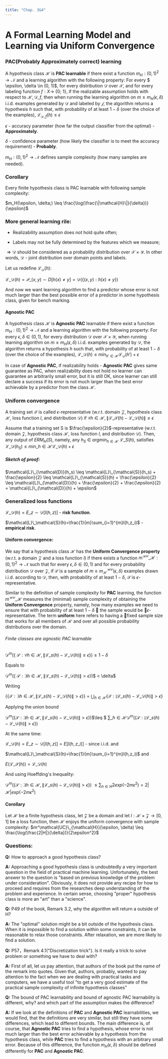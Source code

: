 ```yaml
---
title: "Chap. 3&4"
---
```


# A Formal Learning Model and Learning via Uniform Convergence

### PAC(Probably Approximately correct) learning

A hypothesis class $\mathcal{H}$ is **PAC learnable**
if there exist a function $m_H : (0, 1)^2 \to \mathcal{N}$ and a learning algorithm with the
following property: For every $ \epsilon, \delta \in (0, 1)$, for every distribution $\mathcal{D}$ over $\mathcal{X}$, and
for every labeling function $f : X \to$ {0; 1}, if the realizable assumption holds
with respect to $\mathcal{H},\mathcal{D},f$, then when running the learning algorithm on $m \geq 
m_H(\epsilon, \delta)$ i.i.d. examples generated by $\mathcal{D}$ and labeled by $\mathcal{f}$, the algorithm returns
a hypothesis $h$ such that, with probability of at least $1- \delta$ (over the choice of the examples), $\mathcal{L}_{\mathcal{D},f}(h) \leq \epsilon$

$\epsilon$ - accuracy parameter (how far the output classifier from the optimal) - **Approximately**.

$\delta$ - confidence parameter (how likely the classifier is to meet the accuracy requirement) - **Probably**.

$m_H : (0, 1)^2 \to \mathcal{N}$ defines sample complexity (how many samples are needed).

### Corollary
Every finite hypothesis class is PAC learnable with following sample complexity:

$m_H(\epsilon, \delta;) \leq \frac{\log(\frac{\|\mathcal{H}\|}{\delta})}{\epsilon}$


### More general learning rile:

* Realizability assumption does not hold quite often;

* Labels may not be fully determined by the features which we measure;

$\Rightarrow \mathcal{D}$ should be considered as a probability distribution over $\mathcal{X}\times\mathcal{Y}$.
In other words, $\mathcal{D}$ - joint distribution over domain points and labels.

Let us redefine $\mathcal{L}_{\mathcal{D}}(h)$:

$\mathcal{L}\_{\mathcal{D}}(h) = \mathcal{P}\_{(x,y)\sim D}[h(x)\neq y] = \mathcal{D}$({$(x,y): h(x) \neq y$})

And now we want learning algorithm to find a predictor whose error is not much larger than the best possible error of 
a predictor in some hypothesis class, given for bench marking.

#### Agnostic PAC
A hypothesis class $\mathcal{H}$ is **Agnostic PAC** learnable
if there exist a function $m_H : (0, 1)^2 \to \mathcal{N}$ and a learning algorithm with the
following property: For every $\epsilon, \delta  \in (0, 1)$, for every distribution $\mathcal{D}$ over $\mathcal{X}\times\mathcal{Y}$, when running learning algorithm on $m \geq 
m_H(\epsilon, \delta)$ i.i.d. examples generated by $\mathcal{D}$, the algorithm returns
a hypothesis $h$ such that, with probability of at least $1- \delta$ (over the choice of the examples), $\mathcal{L}\_{\mathcal{D}}(h) \leq min_{h' \in \mathcal{H}} \mathcal{L}_{\mathcal{D}}(h') + \epsilon$

In case of **Agnostic PAC**, if realizability holds - **Agnostic PAC** gives same guarantee as PAC, when realizability does not hold no learner can guarantee an arbitrarily small error, but it is still OK, since learner can still declare a success if its error
is not much larger than the best error achievable by a predictor from the class $\mathcal{H}$.

### Uniform convergence

A training set $\mathcal{S}$ is called $\epsilon$-representative
(w.r.t. domain $\mathcal{Z}$, hypothesis class $\mathcal{H}$, loss function $l$, and distribution $\mathcal{D}$) if 
$\forall h \in \mathcal{H}, \| \mathcal{L}\_{\mathcal{S}}(h) -  \mathcal{L}\_{\mathcal{D}}(h)\| \leq \epsilon$

Assume that a training set S is $\frac{\epsilon}{2}$-representative (w.r.t. domain $\mathcal{Z}$, hypothesis class $\mathcal{H}$, loss function $l$, and distribution $\mathcal{D}$). Then, any output of
$ERM_H(S)$, namely, any $h_S$ $\in$ $argmin_{h \in \mathcal{H}}$ $\mathcal{L}\_{S}(h)$, satisfies
$\mathcal{L}\_{\mathcal{D}}(h_S) \leq min\_{h \in \mathcal{H}}\mathcal{L}\_{\mathcal{D}}(h) + \epsilon$

##### Sketch of proof:

$\mathcal{L}\_{\mathcal{D}}(h_s) \leq \mathcal{L}\_{\mathcal{S}}(h_s) + \frac{\epsilon}{2} \leq \mathcal{L}\_{\mathcal{S}}(h) + \frac{\epsilon}{2} \leq \mathcal{L}\_{\mathcal{D}}(h) + \frac{\epsilon}{2} + \frac{\epsilon}{2} = \mathcal{L}\_{\mathcal{D}}(h) + \epsilon$

### Generalized loss functions

$\mathcal{L}\_\mathcal{D}(h) = E\_{z\sim\mathcal{D}}[l(h,z)]$  - **risk function**.

$\mathcal{L}\_\mathcal{S}(h)=\frac{1}{m}\sum_{i=1}^{m}l(h,z_i)$ - **empirical risk**.


#### Uniform convergence:
We say that a hypothesis class $\mathcal{H}$ has
the **Uniform Convergence property** (w.r.t. a domain $\mathcal{Z}$ and a loss function $l$) if
there exists a function $m^\mathcal{UC}\_{\mathcal{H}} : (0, 1)^2 \to \mathcal{N}$ such that for every $\epsilon, \delta \in (0, 1)$ and for every probability distribution $\mathcal{D}$ over $\mathcal{Z}$, if $\mathcal{S}$ is a sample of $m \geq m^\mathcal{UC}_{\mathcal{H}}(\epsilon, \delta)$
examples drawn i.i.d. according to $\mathcal{D}$, then, with probability of at least $1 - \delta$, $\mathcal{S}$ is $\epsilon$-representative.

Similar to the definition of sample complexity for **PAC** learning, the function $m^\mathcal{UC}\_{\mathcal{H}}$
measures the (minimal) sample complexity of obtaining the **Uniform Convergence**
property, namely, how many examples we need to ensure that with probability of at least $1 - \delta$  the sample would be $\epsilon$-representative.
The term **uniform** here refers to having a fixed sample size that works for all
members of $\mathcal{H}$ and over all possible probability distributions over the domain.

###### Finite classes are agnostic PAC learnable

$\mathcal{D}^m$({ $\mathcal{S} : \forall h \in \mathcal{H}, \| \mathcal{L}\_s(h) - \mathcal{L}\_\mathcal{D}(h)\| \leq \epsilon$})$\geq 1 - \delta$

Equals to

$\mathcal{D}^m$({ $\mathcal{S} : \exists h \in \mathcal{H}, \| \mathcal{L}\_s(h) - \mathcal{L}\_\mathcal{D}(h)\| > \epsilon$})$ < \delta$

Writing

{$\{\mathcal{S} : \exists h \in \mathcal{H}, \| \mathcal{L}\_s(h) - \mathcal{L}\_\mathcal{D}(h)\| > \epsilon \}$} = $\bigcup_{h \in \mathcal{H}}${$\mathcal{S}: \| \mathcal{L}\_s(h) - \mathcal{L}\_\mathcal{D}(h)\| > \epsilon$}

Applying the union bound 

$\mathcal{D}^m$({$\mathcal{S} : \exists h \in \mathcal{H}, \| \mathcal{L}\_s(h) - \mathcal{L}\_\mathcal{D}(h)\| > \epsilon$})$\leq $ $\sum\_{h \in \mathcal{H}} \mathcal{D}^m$({$\mathcal{S} :\| \mathcal{L}\_s(h) - \mathcal{L}\_\mathcal{D}(h)\| > \epsilon$})

At the same time:

$\mathcal{L}\_\mathcal{D}(h) = E\_{z\sim\mathcal{D}}[l(h,z)] = E[l(h,z\_i)]$ - since i.i.d. and 

$\mathcal{L}\_\mathcal{S}(h)=\frac{1}{m}\sum_{i=1}^{m}l(h,z_i)$ and

$E(\mathcal{L}\_\mathcal{S}(h)) = \mathcal{L}\_\mathcal{D}(h)$

And using Hoeffding's Inequality:

$\mathcal{D}^m$({$\mathcal{S} : \exists h \in \mathcal{H}, \| \mathcal{L}\_s(h) - \mathcal{L}\_\mathcal{D}(h)\| > \epsilon$})
$\leq \sum_{h \in H}2exp(-2m\epsilon^2) = 2|\mathcal{H}|exp(-2m\epsilon^2)$

#### Corollary

Let $\mathcal{H}$ be a finite hypothesis class, let $\mathcal{Z}$ be a domain and let $l: \mathcal{H} \times \mathcal{Z} \to{[0,1]}$ be a loss function, then $\mathcal{H}$ enjoys the uniform convergence with sample complexity:
$m^\mathcal{UC}\_{\mathcal{H}}(\epsilon, \delta) \leq \frac{\log(\frac{2|H|}{\delta})}{2\epsilon^2}$

### Questions:
**Q:** How to approach a good hypothesis class?

**A:** Approaching a good hypothesis class is undoubtedly a very important question in the field of practical machine learning. 
Unfortunately, the best answer to the question is "based on previous knowledge of the problem under consideration". 
Obviously, it does not provide any recipe for how to proceed and requires from the researches deep understanding of 
the problem and experience. In certain sense, choosing "proper" hypothesis class is more an "art" than a "science".

**Q:** P49 of the book, Remark 3.2, why the algorithm will return a outside of H?

**A:** The "optimal" solution might be a bit outside of the hypothesis class. When it is impossible to find a solution within 
some constraints, it can be reasonable to relax those constraints. After relaxation, we are more likely to find a solution.

**Q:** P57，Remark 4.1("Discretization trick"). Is it really a trick to solve problem or something we have to deal with?

**A:** First of all, let us pay attention, that authors of the book put the name of the remark into quotes. Given that, authors, 
probably, wanted to pay attention to the fact when we are dealing with practical tasks and computers, we have a useful tool 
"to get a very good estimate of the practical sample complexity of infinite hypothesis classes"  

**Q:** The bound of PAC learnability and bound of agnostic PAC learnability is different, why? and which part of the assumption makes the difference?

**A:** If we look at the definitions of **PAC** and **Agnostic PAC** learnabilities, we would find, that the definitions are very similar, but still 
they have some differences, which lead to different bounds. The main difference is, of course, that **Agnostic PAC** tries to find a hypothesis,
whose error is not much larger than the best error achievable by a hypothesis from the hypothesis class, while **PAC** tries to find a hypothesis with an arbitrary small error. Because of this difference, the function $m_H(\epsilon, \delta)$ should be
defined differently for **PAC** and **Agnostic PAC**.





